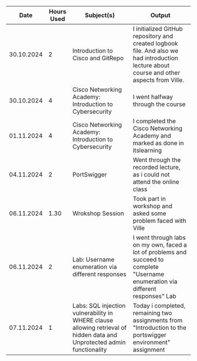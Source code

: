 | Date | Hours Used | Subject(s) | Output |
|----------|----------|----------|----------|
| 30.10.2024    | 2     | Introduction to Cisco and GitRepo     | I initialized GitHub repository and created logbook file. And also we had introduction lecture about course and other aspects from Ville. |
| 30.10.2024    | 4     | Cisco Networking Academy: Introduction to Cybersecurity     | I went halfway through the course |
| 01.11.2024    | 4     | Cisco Networking Academy: Introduction to Cybersecurity     | I completed the Cisco Networking Academy and marked as done in itslearning |
| 04.11.2024    | 2     | PortSwigger    | Went through the recorded lecture, as i could not attend the online class |
| 06.11.2024    | 1.30     | Wrokshop Session     | Took part in workshop and asked some problem faced with Ville |
| 06.11.2024    | 2     | Lab: Username enumeration via different responses     | I went through labs on my own, faced a lot of problems and succeed to complete "Username enumeration via different responses" Lab |
| 07.11.2024    | 1     |  Labs: SQL injection vulnerability in WHERE clause allowing retrieval of hidden data and Unprotected admin functionality    | Today i completed, remaining two assignments from "Introduction to the portswigger environment" assignment |


